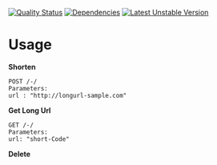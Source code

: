  
[![Quality Status](https://img.shields.io/scrutinizer/g/hasantayyar/UrlShortenerBundle.svg?style=flat-square)](https://scrutinizer-ci.com/g/hasantayyar/UrlShortenerBundle/)
[![Dependencies](https://img.shields.io/gemnasium/hasantayyar/UrlShortenerBundle.svg?style=flat-square)](https://gemnasium.com/hasantayyar/UrlShortenerBundle) 
[![Latest Unstable Version](https://poser.pugx.org/hasantayyar/url-shortener-bundle/v/unstable.png)](https://packagist.org/packages/hasantayyar/UrlShortenerBundle)


Usage
========

**Shorten**
```
POST /-/
Parameters:
url : "http://longurl-sample.com"
```

**Get Long Url**
```
GET /-/
Parameters:
url: "short-Code"
```

**Delete**


